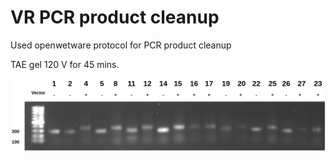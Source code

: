 # VR PCR product cleanup

Used openwetware protocol for PCR product cleanup

TAE gel 120 V for 45 mins.

![](images/VR-PCR-cleanup-8-26-21.png)